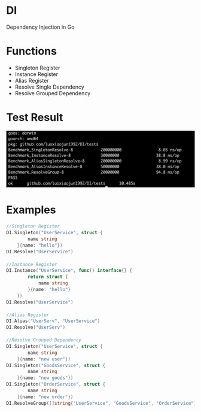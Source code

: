 # DI
Dependency Injection in Go

# Functions
* Singleton Register
* Instance Register
* Alias Register
* Resolve Single Dependency
* Resolve Grouped Dependency

# Test Result
![](docs/test_result.png)

# Examples
```go
//Singleton Register
DI.Singleton("UserService", struct {
		name string
	}{name: "hello"})
DI.Resolve("UserService")

//Instance Register
DI.Instance("UserService", func() interface{} {
		return struct {
			name string
		}{name: "hello"}
	})
DI.Resolve("UserService")
	
//Alias Register
DI.Alias("UserServ", "UserService")
DI.Resolve("UserServ")

//Resolve Grouped Dependency
DI.Singleton("UserService", struct {
		name string
	}{name: "new user"})
DI.Singleton("GoodsService", struct {
		name string
	}{name: "new goods"})
DI.Singleton("OrderService", struct {
		name string
	}{name: "new order"})
DI.ResolveGroup([]string{"UserService", "GoodsService", "OrderService"})
```

